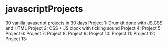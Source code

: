 # javascriptProjects
30 vanilla javascript projects in 30 days
Project 1: Drumkit done with JS,CSS and HTML
Project 2: CSS + JS clock with ticking sound
Project 4:
Project 5:
Project 6:
Project 7:
Project 8:
Project 9:
Project 10:
Project 11:
Project 12:
Project 13:

